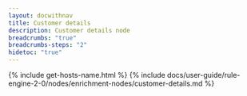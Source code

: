 ```yaml
---
layout: docwithnav
title: Customer details
description: Customer details node
breadcrumbs: "true"
breadcrumbs-steps: "2"
hidetoc: "true"
---
```


{% include get-hosts-name.html %}
{% include docs/user-guide/rule-engine-2-0/nodes/enrichment-nodes/customer-details.md %}
